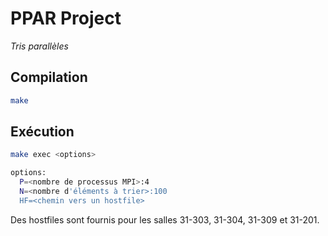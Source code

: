# PPAR Project
*Tris parallèles*

## Compilation
```bash
make
```

## Exécution
```bash
make exec <options>

options:
  P=<nombre de processus MPI>:4
  N=<nombre d'éléments à trier>:100
  HF=<chemin vers un hostfile>
```

Des hostfiles sont fournis pour les salles 31-303, 31-304, 31-309 et 31-201.